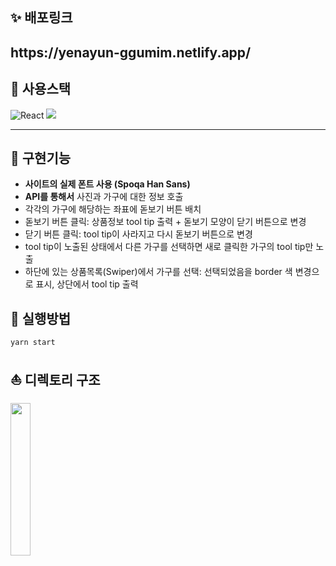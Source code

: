 ## ✨ 배포링크
<h2>https://yenayun-ggumim.netlify.app/</h2>

## 🎉 사용스택
![React](https://img.shields.io/badge/-React-61DAFB?&logo=react&logoColor=white)
<img src="https://img.shields.io/badge/TypeScript-3178C6?style=flat-square&logo=TypeScript&logoColor=white"/>

---

## 🚀 구현기능
- **사이트의 실제 폰트 사용 (Spoqa Han Sans)**
- **API를 통해서** 사진과 가구에 대한 정보 호출
- 각각의 가구에 해당하는 좌표에 돋보기 버튼 배치
- 돋보기 버튼 클릭: 상품정보 tool tip 출력 + 돋보기 모양이 닫기 버튼으로 변경
- 닫기 버튼 클릭: tool tip이 사라지고 다시 돋보기 버튼으로 변경
- tool tip이 노출된 상태에서 다른 가구를 선택하면 새로 클릭한 가구의 tool tip만 노출
- 하단에 있는 상품목록(Swiper)에서 가구를 선택: 선택되었음을 border 색 변경으로 표시, 상단에서 tool tip 출력

## 🧨 실행방법
``` yarn start ```

## ⛵ 디렉토리 구조

<img src="https://user-images.githubusercontent.com/68722179/152388868-714877cf-d092-469d-afd4-f6088fe9f05f.png" width="25%" />
